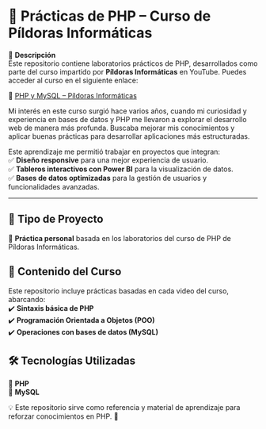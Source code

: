 # 🚀 Prácticas de PHP – Curso de Píldoras Informáticas  

📢 **Descripción**  
Este repositorio contiene laboratorios prácticos de PHP, desarrollados como parte del curso impartido por **Píldoras Informáticas** en YouTube. Puedes acceder al curso en el siguiente enlace:  

🔗 [PHP y MySQL – Píldoras Informáticas](https://www.pildorasinformaticas.es/course/php-mysql/curriculum/)  

Mi interés en este curso surgió hace varios años, cuando mi curiosidad y experiencia en bases de datos y PHP me llevaron a explorar el desarrollo web de manera más profunda. Buscaba mejorar mis conocimientos y aplicar buenas prácticas para desarrollar aplicaciones más estructuradas.  

Este aprendizaje me permitió trabajar en proyectos que integran:  
✅ **Diseño responsive** para una mejor experiencia de usuario.  
✅ **Tableros interactivos con Power BI** para la visualización de datos.  
✅ **Bases de datos optimizadas** para la gestión de usuarios y funcionalidades avanzadas.  

---

## 📖 **Tipo de Proyecto**  
🔹 **Práctica personal** basada en los laboratorios del curso de PHP de Píldoras Informáticas.  

## 🌟 **Contenido del Curso**  
Este repositorio incluye prácticas basadas en cada video del curso, abarcando:  
✔️ **Sintaxis básica de PHP**  
✔️ **Programación Orientada a Objetos (POO)**  
✔️ **Operaciones con bases de datos (MySQL)**  

## 🛠️ **Tecnologías Utilizadas**  
🔹 **PHP**  
🔹 **MySQL**  

💡 Este repositorio sirve como referencia y material de aprendizaje para reforzar conocimientos en PHP. 🚀  
